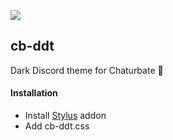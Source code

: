 ![](https://media.discordapp.net/attachments/687375350459793437/687415620295196740/cb-ddt3.png?width=973&height=303)
## cb-ddt
Dark Discord theme for Chaturbate 🥵

#### Installation
- Install [Stylus](https://github.com/openstyles/stylus) addon
- Add cb-ddt.css
